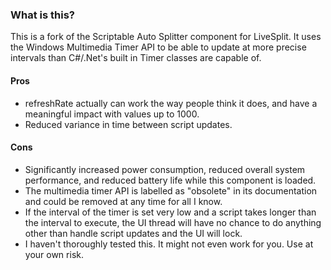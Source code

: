 ### What is this?
This is a fork of the Scriptable Auto Splitter component for LiveSplit. It uses the Windows Multimedia Timer API to be able to update at more precise intervals than C#/.Net's built in Timer classes are capable of. 

#### Pros
* refreshRate actually can work the way people think it does, and have a meaningful impact with values up to 1000.
* Reduced variance in time between script updates.

#### Cons
* Significantly increased power consumption, reduced overall system performance, and reduced battery life while this component is loaded.
* The multimedia timer API is labelled as "obsolete" in its documentation and could be removed at any time for all I know.
* If the interval of the timer is set very low and a script takes longer than the interval to execute, the UI thread will have no chance to do anything other than handle script updates and the UI will lock.
* I haven't thoroughly tested this. It might not even work for you. Use at your own risk.
